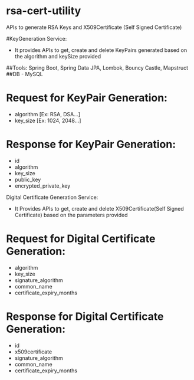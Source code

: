 # rsa-cert-utility
APIs to generate RSA Keys and X509Certificate (Self Signed Certificate)

#KeyGeneration Service: 
* It provides APIs to get, create and delete KeyPairs generated based on the algorithm and keySize provided

##Tools: Spring Boot, Spring Data JPA, Lombok, Bouncy Castle, Mapstruct
##DB - MySQL

Request for KeyPair Generation:
=====

* algorithm [Ex: RSA, DSA...]
* key_size [Ex: 1024, 2048...]


Response for KeyPair Generation:
=====
* id
* algorithm 
* key_size
* public_key
* encrypted_private_key

Digital Certificate Generation Service:
* It Provides APIs to get, create and delete X509Certificate(Self Signed Certificate) based on the parameters provided

Request for Digital Certificate Generation:
==========
* algorithm
* key_size
* signature_algorithm
* common_name
* certificate_expiry_months


Response for Digital Certificate Generation:
==========
* id
* x509certificate
* signature_algorithm
* common_name
* certificate_expiry_months
